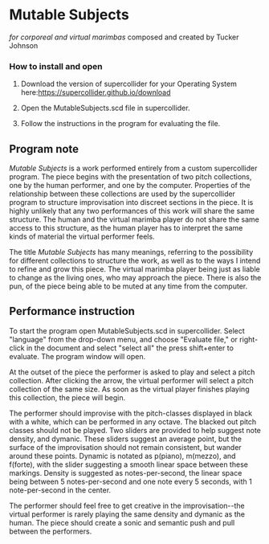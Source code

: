 # Mutable Subjects
*for corporeal and virtual marimbas*
composed and created by Tucker Johnson

### How to install and open

1. Download the version of supercollider for your Operating System here:https://supercollider.github.io/download

2. Open the MutableSubjects.scd file in supercollider.

3. Follow the instructions in the program for evaluating the file.


## Program note
*Mutable Subjects* is a work performed entirely from a custom supercollider program. The piece begins with the presentation of two pitch collections, one by the human performer, and one by the computer. Properties of the relationship between these collections are used by the supercollider program to structure improvisation into  discreet sections in the piece. It is highly unlikely that any two performances of this work will share the same structure. The human and the virtual marimba player do not share the same access to this structure, as the human player has to interpret the same kinds of material the virtual performer feels.

The title *Mutable Subjects* has many meanings, referring to the possibility for different collections to structure the work, as well as to the ways I intend to refine and grow this piece. The virtual marimba player being just as liable to change as the living ones, who may approach the piece. There is also the pun, of the piece being able to be muted at any time from the computer.


## Performance instruction

To start the program open MutableSubjects.scd in supercollider. Select "language" from the drop-down menu, and choose "Evaluate file," or right-click in the document and select "select all" the press shift+enter to evaluate. The program window will open.

At the outset of the piece the performer is asked to play and select a pitch collection. After clicking the arrow, the virtual performer will select a pitch collection of the same size. As soon as the virtual player finishes playing this collection, the piece will begin.

The performer should improvise with the pitch-classes displayed in black with a white, which can be performed in any octave. The blacked out pitch classes should not be played. Two sliders are provided to help suggest note density, and dymanic. These sliders suggest an average point, but the surface of the improvisation should not remain consistent, but wander around these points. Dynamic is notated as p(piano), m(mezzo), and f(forte), with the slider suggesting a smooth linear space between these markings. Density is suggested as notes-per-second, the linear space being between 5 notes-per-second and one note every 5 seconds, with 1 note-per-second in the center.

The performer should feel free to get creative in the improvisation--the virtual performer is rarely playing the same density and dymanic as the human. The piece should create a sonic and semantic push and pull between the performers.
